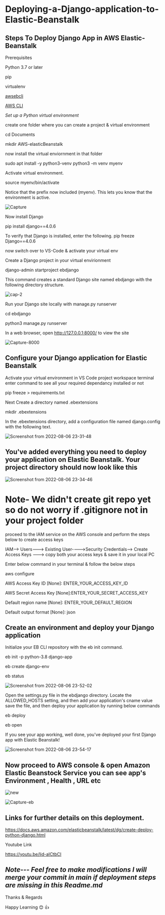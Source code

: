 # Deploying-a-Django-application-to-Elastic-Beanstalk
## Steps To Deploy Django App in AWS Elastic-Beanstalk

Prerequisites



Python 3.7 or later

pip

virtualenv

[awsebcli](https://docs.aws.amazon.com/elasticbeanstalk/latest/dg/eb-cli3-install.html)

[AWS CLI](https://docs.aws.amazon.com/cli/latest/userguide/getting-started-install.html)

*Set up a Python virtual environment* 

create one folder where you can create a project & virtual environment

cd Documents

mkdir AWS-elasticBeanstalk

now install the virtual enviornment in that folder

sudo apt install -y python3-venv
python3 -m venv myenv

Activate virtual environment.

source myenv/bin/activate

Notice that the prefix now included (myenv). This lets you know that the environment is active.

![Capture](https://user-images.githubusercontent.com/23288656/183277219-52640b42-52db-42d7-849c-2fa180ed9c75.PNG)


Now install Django

pip install django==4.0.6 

To verify that Django is installed, enter the following.
pip freeze
Django==4.0.6
	
now switch over to VS-Code & activate your virtual env
	
Create a Django project in your virtual envirionment

django-admin startproject ebdjango

This command creates a standard Django site named ebdjango with the following directory structure.

![cap-2](https://user-images.githubusercontent.com/23288656/183277346-cea36e2f-0670-4308-bfa6-84b13b2e9f01.PNG)



Run your Django site locally with manage.py runserver

cd ebdjango

python3 manage.py runserver

In a web browser, open http://127.0.0.1:8000/ to view the site


![Capture-8000](https://user-images.githubusercontent.com/23288656/183277130-e78cb34f-f8d7-47c7-bd1f-3d3976017f8b.PNG)


## Configure your Django application for Elastic Beanstalk

Activate your virtual environment in VS Code project workspace terminal 
enter command to see all your required dependancy installed or not

pip freeze > requirements.txt

Next Create a directory named .ebextensions

mkdir .ebextensions

In the .ebextensions directory, add a configuration file named django.config with the following text.


![Screenshot from 2022-08-06 23-31-48](https://user-images.githubusercontent.com/23288656/183279554-f5eafe89-ed8d-4abf-bc7e-fc7203cfb471.png)

    
  ## You've added everything you need to deploy your application on Elastic Beanstalk. Your project directory should now look like this

![Screenshot from 2022-08-06 23-34-46](https://user-images.githubusercontent.com/23288656/183277441-272458a6-0149-4417-87f9-b3a2bcb9ddee.png)

# Note- We didn't create git repo yet so do not worry if .gitignore not in your project folder

proceed to the IAM service on the AWS console and perform the steps below to create access keys

IAM--> Users---> Existing User---->Security Credentials--> Create Access Keys
---> copy both your access keys & save it in your local PC

Enter below command in your terminal & follow the below steps

 aws configure
 
AWS Access Key ID [None]: ENTER_YOUR_ACCESS_KEY_ID

AWS Secret Access Key [None]:ENTER_YOUR_SECRET_ACCESS_KEY

Default region name [None]: ENTER_YOUR_DEFAULT_REGION

Default output format [None]: json

## Create an environment and deploy your Django application
 Initialize your EB CLI repository with the eb init command.
 
 eb init -p python-3.8 django-app

 eb create django-env

 eb status

![Screenshot from 2022-08-06 23-52-02](https://user-images.githubusercontent.com/23288656/183278253-80aa91ff-bf66-4996-b59b-141bcdbb0179.png)


Open the settings.py file in the ebdjango directory. Locate the ALLOWED_HOSTS setting, and then 
add your application's cname value save the file, and then deploy your application by running below commands

eb deploy

eb open

If you see your app working, well done, you've deployed your first Django app with Elastic Beanstalk!

![Screenshot from 2022-08-06 23-54-17](https://user-images.githubusercontent.com/23288656/183276990-6f8eb85e-5c97-4a30-a56d-3dd4f0d935a0.png)

## Now proceed to AWS console & open Amazon Elastic Beanstock Service you can see app's Environment , Health , URL etc


![new](https://user-images.githubusercontent.com/23288656/183279236-7c97f437-20b9-4cff-afda-17cd03744842.PNG)


![Capture-eb](https://user-images.githubusercontent.com/23288656/183279163-276a7a3e-d75a-4f36-89d0-41e987cf9a6a.PNG)


## Links for further details on this deployment.

https://docs.aws.amazon.com/elasticbeanstalk/latest/dg/create-deploy-python-django.html

Youtube Link

https://youtu.be/lid-aICtbCI

## *Note--- Feel free to make modifications I will merge your commit in main if deployment steps are missing in this Readme.md*

Thanks & Regards

Happy Learning :blush: :+1:









































	


